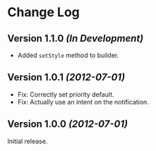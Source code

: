 Change Log
==========

Version 1.1.0 *(In Development)*
--------------------------------

 * Added `setStyle` method to builder.


Version 1.0.1 *(2012-07-01)*
----------------------------

 * Fix: Correctly set priority default.
 * Fix: Actually use an intent on the notification.


Version 1.0.0 *(2012-07-01)*
----------------------------

Initial release.
